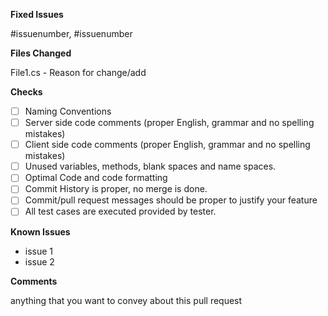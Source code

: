 **Fixed Issues**

#issuenumber, #issuenumber

**Files Changed**

File1.cs - Reason for change/add

**Checks**

- [ ] Naming Conventions
- [ ] Server side code comments (proper English, grammar and no spelling mistakes)
- [ ] Client side code comments (proper English, grammar and no spelling mistakes)
- [ ] Unused variables, methods, blank spaces and name spaces. 
- [ ] Optimal Code and code formatting
- [ ] Commit History is proper, no merge is done. 
- [ ] Commit/pull request messages should be proper to justify your feature
- [ ] All test cases are executed provided by tester.

**Known Issues**

- issue 1
- issue 2

**Comments**

anything that you want to convey about this pull request
